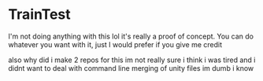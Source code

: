 # TrainTest

I'm not doing anything with this lol it's really a proof of concept. You can do whatever you want with it, just I would prefer if you give me credit

also why did i make 2 repos for this im not really sure i think i was tired and i didnt want to deal with command line merging of unity files im dumb i know
